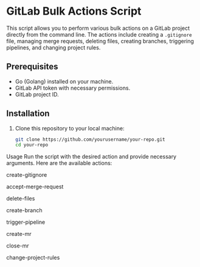 # GitLab Bulk Actions Script

This script allows you to perform various bulk actions on a GitLab project directly from the command line. The actions include creating a `.gitignore` file, managing merge requests, deleting files, creating branches, triggering pipelines, and changing project rules.

## Prerequisites

- Go (Golang) installed on your machine.
- GitLab API token with necessary permissions.
- GitLab project ID.

## Installation

1. Clone this repository to your local machine:
   ```sh
   git clone https://github.com/yourusername/your-repo.git
   cd your-repo

Usage
Run the script with the desired action and provide necessary arguments. Here are the available actions:

create-gitignore

accept-merge-request

delete-files

create-branch

trigger-pipeline

create-mr

close-mr

change-project-rules
